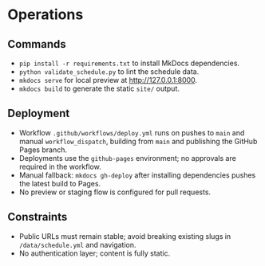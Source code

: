 # Operations

## Commands
- `pip install -r requirements.txt` to install MkDocs dependencies.
- `python validate_schedule.py` to lint the schedule data.
- `mkdocs serve` for local preview at http://127.0.0.1:8000.
- `mkdocs build` to generate the static `site/` output.

## Deployment
- Workflow `.github/workflows/deploy.yml` runs on pushes to `main` and manual `workflow_dispatch`, building from `main` and publishing the GitHub Pages branch.
- Deployments use the `github-pages` environment; no approvals are required in the workflow.
- Manual fallback: `mkdocs gh-deploy` after installing dependencies pushes the latest build to Pages.
- No preview or staging flow is configured for pull requests.

## Constraints
- Public URLs must remain stable; avoid breaking existing slugs in `/data/schedule.yml` and navigation.
- No authentication layer; content is fully static.
